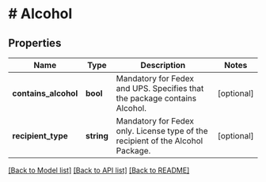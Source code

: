 # # Alcohol

## Properties

Name | Type | Description | Notes
------------ | ------------- | ------------- | -------------
**contains_alcohol** | **bool** | Mandatory for Fedex and UPS. Specifies that the package contains Alcohol. | [optional]
**recipient_type** | **string** | Mandatory for Fedex only. License type of the recipient of the Alcohol Package. | [optional]

[[Back to Model list]](../../README.md#models) [[Back to API list]](../../README.md#endpoints) [[Back to README]](../../README.md)
